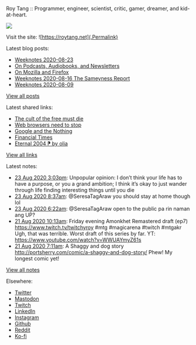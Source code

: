 Roy Tang :: Programmer, engineer, scientist, critic, gamer, dreamer, and kid-at-heart.

![](https://roytang.net/img/profile.jpg)

Visit the site: ![https://roytang.net](.Permalink)

Latest blog posts:
    

- [Weeknotes 2020-08-23](https://roytang.net/2020/08/weeknotes-2020-08-23/)
- [On Podcasts, Audiobooks, and Newsletters](https://roytang.net/2020/08/on-podcasts-audiobooks-and-newsletters/)
- [On Mozilla and Firefox](https://roytang.net/2020/08/on-mozilla-and-firefox/)
- [Weeknotes 2020-08-16 The Sameyness Report](https://roytang.net/2020/08/weeknotes-2020-08-16-the-sameyness-report/)
- [Weeknotes 2020-08-09](https://roytang.net/2020/08/weeknotes-08-09/)

[View all posts](https://roytang.net/blog)

Latest shared links:
    

- [The cult of the free must die](https://roytang.net/2020/08/the-cult-of-the-free-must-die/)
- [Web browsers need to stop](https://roytang.net/2020/08/web-browsers-need-to-stop/)
- [Google and the Nothing](https://roytang.net/2020/08/google-and-the-nothing/)
- [Financial Times](https://roytang.net/2020/08/financial-times/)
- [Eternal 2004 ⁋ by olia](https://roytang.net/2020/08/eternal-2004-pp-by-olia/)

[View all links](https://roytang.net/links)

Latest notes:
    

- [23 Aug 2020 3:03pm](https://roytang.net/2020/08/1297549927023652864/): Unpopular opinion: I don’t think your life has to have a purpose, or you a grand ambition; I think it’s okay to just wander through life finding interesting things until you die
- [23 Aug 2020 8:37am](https://roytang.net/2020/08/1297452852600664064/): @SeresaTagAraw you should stay at home though lol
- [23 Aug 2020 6:22am](https://roytang.net/2020/08/1297419009743130624/): @SeresaTagAraw open to the public pa rin naman ang UP?
- [21 Aug 2020 10:13am](https://roytang.net/2020/08/1296752270617595905/): Friday evening Amonkhet Remastered draft (ep7) https://www.twitch.tv/twitchyroy #mtg #magicarena #twitch #mtgakr
Ugh, that was terrible. Worst draft of this series by far. YT: https://www.youtube.com/watch?v=WWUAYmyZ61s
- [21 Aug 2020 7:11am](https://roytang.net/2020/08/1296706526808166400/): A Shaggy and dog story
http://portsherry.com/comic/a-shaggy-and-dog-story/
Phew! My longest comic yet!

[View all notes](https://roytang.net/notes)

Elsewhere:

- [Twitter](https://twitter.com/roytang)
- [Mastodon](https://mastodon.technology/@roytang)
- [Twitch](https://twitch.tv/twitchyroy)
- [LinkedIn](https://www.linkedin.com/in/roytang)
- [Instagram](https://instagram.com/roytang0400)
- [Github](https://github.com/roytang)
- [Reddit](https://reddit.com/u/hungryroy)
- [Ko-fi](https://ko-fi.com/roytang)